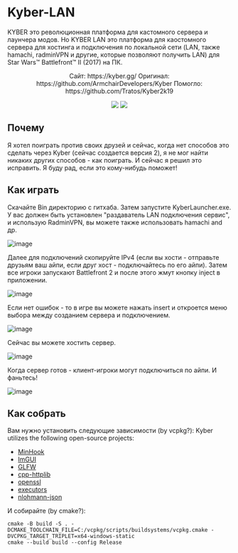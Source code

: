 # Kyber-LAN
KYBER это революционная платформа для кастомного сервера и лаунчера модов. Но KYBER LAN это платформа для каостомного сервера для хостинга и подключения по локальной сети (LAN, также hamachi, radminVPN и другие, которые позволяют получить LAN) для Star Wars™ Battlefront™ II (2017) на ПК.

<p align="center">
  Сайт: https://kyber.gg/
  Оригинал: https://github.com/ArmchairDevelopers/Kyber
  Помогло: https://github.com/Tratos/Kyber2k19
</p>
  
<p align="center">
  <a href="https://twitter.com/BattleDashBR"><img src="https://img.shields.io/badge/Twitter-@BattleDashBR-1da1f2.svg?logo=twitter"></a>
  <a href="https://discord.gg/kyber">
      <img src="https://img.shields.io/discord/305338604316655616.svg?label=Discord&logo=discord&color=778cd4">
  </a>
</p>

## Почему
Я хотел поиграть против своих друзей и сейчас, когда нет способов это сделать через Kyber (сейчас создается версия 2), я не мог найти никаких других способов - как поиграть. И сейчас я решил это исправить. Я буду рад, если это кому-нибудь поможет!

## Как играть
Скачайте Bin директорию с гитхаба. Затем запустите KyberLauncher.exe. У вас должен быть установлен "раздаватель LAN подключения сервис", и использую RadminVPN, вы можете также использовать hamachi and др.

![image](https://github.com/user-attachments/assets/7d6013bb-f579-419f-b663-f62b23147839)

Далее для подключений скопируйте IPv4 (если вы хости - отправьте друзьям ваш айпи, если друг хост - подключайтесь по его айпи).
Затем все игроки запускают Battlefront 2 и после этого жмут кнопку inject в приложении.

![image](https://github.com/user-attachments/assets/3e16a1bf-e1a6-4d56-bc70-6460c4bdef32)

Если нет ошибок - то в игре вы можете нажать insert и откроется меню выбора между созданием сервера и подключением.

![image](https://github.com/user-attachments/assets/4681c74f-af42-46ed-abd9-8e83bb3b926b)

Сейчас вы можете хостить сервер. 

![image](https://github.com/user-attachments/assets/94fdbd1e-8a68-4360-9682-77fbcdc9e529)

Когда сервер готов - клиент-игроки могут подключиться по айпи.
И фаньтесь!

![image](https://github.com/user-attachments/assets/ed6e4944-ce6c-41e6-811e-bc2fa71f9d20)

## Как собрать

Вам нужно установить следующие зависимости (by vcpkg?):
Kyber utilizes the following open-source projects:
- [MinHook](https://github.com/TsudaKageyu/minhook)
- [ImGUI](https://github.com/ocornut/imgui)
- [GLFW](https://glfw.org)
- [cpp-httplib](https://github.com/yhirose/cpp-httplib)
- [openssl](https://openssl.org)
- [executors](https://github.com/chriskohlhoff/executors)
- [nlohmann-json](https://github.com/nlohmann/json)

И собирайте (by cmake?):
```
cmake -B build -S . -DCMAKE_TOOLCHAIN_FILE=C:/vcpkg/scripts/buildsystems/vcpkg.cmake -DVCPKG_TARGET_TRIPLET=x64-windows-static
cmake --build build --config Release
```
